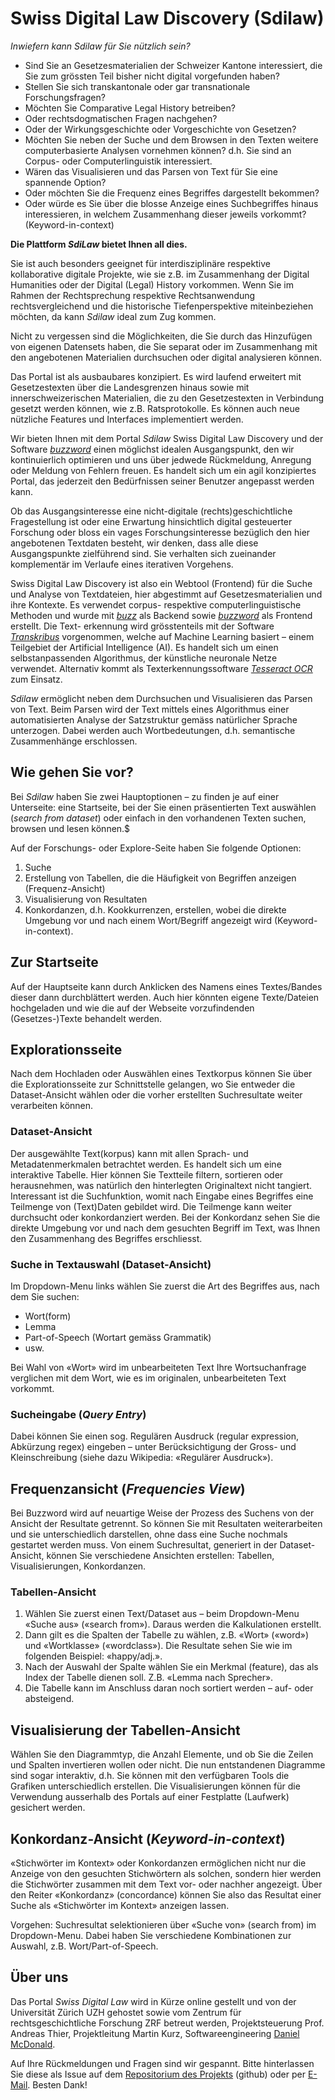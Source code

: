 <br><br>

# Swiss Digital Law Discovery (**Sdilaw**)

*Inwiefern kann *Sdilaw* für Sie nützlich sein?*

* Sind Sie an Gesetzesmaterialien der Schweizer Kantone interessiert, die Sie zum grössten Teil bisher nicht digital vorgefunden haben?
* Stellen Sie sich transkantonale oder gar transnationale Forschungsfragen?
* Möchten Sie Comparative Legal History betreiben?
* Oder rechtsdogmatischen Fragen nachgehen?
* Oder der Wirkungsgeschichte oder Vorgeschichte von Gesetzen?
* Möchten Sie neben der Suche und dem Browsen in den Texten weitere computerbasierte Analysen vornehmen können? d.h. Sie sind an Corpus- oder Computerlinguistik interessiert.
* Wären das Visualisieren und das Parsen von Text für Sie eine spannende Option?
* Oder möchten Sie die Frequenz eines Begriffes dargestellt bekommen? 
* Oder würde es Sie über die blosse Anzeige eines Suchbegriffes hinaus interessieren, in welchem Zusammenhang dieser jeweils vorkommt? (Keyword-in-context)

**Die Plattform *SdiLaw* bietet Ihnen all dies.**

Sie ist auch besonders geeignet für interdisziplinäre respektive kollaborative digitale Projekte, wie sie z.B. im Zusammenhang der Digital Humanities oder der Digital (Legal) History vorkommen. Wenn Sie im Rahmen der Rechtsprechung respektive Rechtsanwendung rechtsvergleichend und die  historische Tiefenperspektive miteinbeziehen möchten, da kann *Sdilaw* ideal zum Zug kommen. 
 
Nicht zu vergessen sind die Möglichkeiten, die Sie durch das Hinzufügen von eigenen Datensets haben, die Sie separat oder im Zusammenhang mit den angebotenen Materialien durchsuchen oder digital analysieren können. 

Das Portal ist als ausbaubares konzipiert. Es wird laufend erweitert mit Gesetzestexten über die Landesgrenzen hinaus sowie mit innerschweizerischen Materialien, die zu den Gesetzestexten in Verbindung gesetzt werden können, wie z.B. Ratsprotokolle. Es können auch neue nützliche Features und Interfaces implementiert werden.

Wir bieten Ihnen mit dem Portal *Sdilaw* Swiss Digital Law Discovery und der Software [*buzzword*](https://github.com/interrogator/buzzword) einen möglichst idealen Ausgangspunkt, den wir kontinuierlich optimieren und uns über jedwede Rückmeldung, Anregung oder Meldung von Fehlern freuen. Es handelt sich um ein agil konzipiertes Portal, das jederzeit den Bedürfnissen seiner Benutzer angepasst werden kann.

Ob das Ausgangsinteresse eine nicht-digitale (rechts)geschichtliche Fragestellung ist oder eine Erwartung hinsichtlich digital gesteuerter Forschung oder bloss ein vages Forschungsinteresse bezüglich den hier angebotenen Textdaten besteht, wir denken, dass alle diese Ausgangspunkte zielführend sind. Sie verhalten sich zueinander komplementär im Verlaufe eines iterativen Vorgehens.

Swiss Digital Law Discovery ist also ein Webtool (Frontend) für die Suche und Analyse von Textdateien, hier abgestimmt auf Gesetzesmaterialien und ihre Kontexte. Es verwendet corpus- respektive computerlinguistische Methoden und wurde mit [*buzz*](https://github.com/interrogator/buzz) als Backend sowie [*buzzword*](https://github.com/interrogator/buzzword) als Frontend erstellt. Die Text-
erkennung wird grösstenteils mit der Software [*Transkribus*](https://transkribus.eu/Transkribus/) vorgenommen, welche auf Machine Learning basiert – einem Teilgebiet der Artificial Intelligence (AI). Es handelt sich um einen selbstanpassenden Algorithmus, der künstliche neuronale Netze verwendet. Alternativ kommt als Texterkennungssoftware [*Tesseract OCR*](https://github.com/tesseract-ocr/tesseract) zum Einsatz.

*Sdilaw* ermöglicht neben dem Durchsuchen und Visualisieren das Parsen von Text. 
Beim Parsen wird der Text mittels eines Algorithmus einer automatisierten Analyse der Satzstruktur gemäss natürlicher Sprache unterzogen. Dabei werden auch Wortbedeutungen, d.h. semantische Zusammenhänge erschlossen. 

## Wie gehen Sie vor?

Bei *Sdilaw* haben Sie zwei Hauptoptionen – zu finden je auf einer Unterseite:
eine Startseite, bei der Sie einen präsentierten Text auswählen (*search from dataset*) oder einfach in den vorhandenen Texten suchen, browsen und lesen können.$

Auf der Forschungs- oder Explore-Seite haben Sie folgende Optionen:

1. Suche
2. Erstellung von Tabellen, die die Häufigkeit von Begriffen anzeigen (Frequenz-Ansicht)
3. Visualisierung von Resultaten
4. Konkordanzen, d.h. Kookkurrenzen, erstellen, wobei die direkte Umgebung vor und nach einem Wort/Begriff angezeigt wird (Keyword-in-context).

## Zur Startseite

Auf der Hauptseite kann durch Anklicken des Namens eines Textes/Bandes dieser dann durchblättert werden.
Auch hier könnten eigene Texte/Dateien hochgeladen und wie die auf der Webseite vorzufindenden (Gesetzes-)Texte behandelt werden. 

## Explorationsseite

Nach dem Hochladen oder Auswählen eines Textkorpus können Sie über die Explorationsseite zur Schnittstelle gelangen, wo Sie entweder die Dataset-Ansicht wählen oder die vorher erstellten Suchresultate weiter verarbeiten können.

### Dataset-Ansicht

Der ausgewählte Text(korpus) kann mit allen Sprach- und Metadatenmerkmalen betrachtet werden. Es handelt sich um eine interaktive Tabelle. Hier können Sie Textteile filtern, sortieren oder herausnehmen, was natürlich den hinterlegten Originaltext nicht tangiert. Interessant ist die Suchfunktion, womit nach Eingabe eines Begriffes eine Teilmenge von (Text)Daten gebildet wird. Die Teilmenge kann weiter durchsucht oder konkordanziert werden. Bei der Konkordanz sehen Sie die direkte Umgebung vor und nach dem gesuchten Begriff im Text, was Ihnen den Zusammenhang des Begriffes erschliesst. 

### Suche in Textauswahl (Dataset-Ansicht)

Im Dropdown-Menu links wählen Sie zuerst die Art des Begriffes aus, nach dem Sie suchen: 

* Wort(form)
* Lemma
* Part-of-Speech (Wortart gemäss Grammatik)
* usw.

Bei Wahl von «Wort» wird im unbearbeiteten Text Ihre Wortsuchanfrage verglichen mit dem Wort, wie es im originalen, unbearbeiteten Text vorkommt.

### Sucheingabe (*Query Entry*)

Dabei können Sie einen sog. Regulären Ausdruck (regular expression, Abkürzung regex) eingeben – unter Berücksichtigung der Gross- und Kleinschreibung (siehe dazu Wikipedia: «Regulärer Ausdruck»).

## Frequenzansicht (*Frequencies View*)

Bei Buzzword wird auf neuartige Weise der Prozess des Suchens von der Ansicht der Resultate getrennt. So können Sie mit Resultaten weiterarbeiten und sie unterschiedlich darstellen, ohne dass eine Suche nochmals gestartet werden muss. Von einem Suchresultat, generiert in der Dataset-Ansicht, können Sie verschiedene Ansichten erstellen: Tabellen, Visualisierungen, Konkordanzen.

### Tabellen-Ansicht

1. Wählen Sie zuerst einen Text/Dataset aus – beim Dropdown-Menu «Suche aus» («search from»).
Daraus werden die Kalkulationen erstellt. 
2. Dann gilt es die Spalten der Tabelle zu wählen, z.B. «Wort» («word») und «Wortklasse» («wordclass»). Die Resultate sehen Sie wie im folgenden Beispiel: «happy/adj.».
3. Nach der Auswahl der Spalte wählen Sie ein Merkmal (feature), das als Index der Tabelle dienen soll.
Z.B. «Lemma nach Sprecher».
4. Die Tabelle kann im Anschluss daran noch sortiert werden – auf- oder absteigend.

## Visualisierung der Tabellen-Ansicht

Wählen Sie den Diagrammtyp, die Anzahl Elemente, und ob Sie die Zeilen und Spalten invertieren wollen oder nicht. Die nun entstandenen Diagramme sind sogar interaktiv, d.h. Sie können mit den verfügbaren Tools die Grafiken unterschiedlich erstellen. Die Visualisierungen können für die Verwendung ausserhalb des Portals auf einer Festplatte (Laufwerk) gesichert werden. 

## Konkordanz-Ansicht (*Keyword-in-context*)

«Stichwörter im Kontext» oder Konkordanzen ermöglichen nicht nur die Anzeige von den gesuchten Stichwörtern als solchen, sondern hier werden die Stichwörter zusammen mit dem 
Text vor- oder nachher angezeigt. Über den Reiter «Konkordanz» (concordance) können Sie also das Resultat einer Suche als «Stichwörter im Kontext» anzeigen lassen. 

Vorgehen: Suchresultat selektionieren über «Suche von» (search from) im Dropdown-Menu. Dabei haben Sie verschiedene Kombinationen zur Auswahl, z.B. Wort/Part-of-Speech.

## Über uns

Das Portal *Swiss Digital Law* wird in Kürze online gestellt und von der Universität Zürich UZH gehostet sowie vom Zentrum für rechtsgeschichtliche Forschung ZRF betreut werden, Projektsteuerung Prof. Andreas Thier, Projektleitung Martin Kurz, Softwareengineering [Daniel McDonald](https://twitter.com/interro_gator).

Auf Ihre Rückmeldungen und Fragen sind wir gespannt. Bitte hinterlassen Sie diese als Issue auf dem [Repositorium des Projekts](https://github.com/interrogator/buzzword) (github) oder per [E-Mail](mailto:martin.kurz@uzh.ch). Besten Dank!
